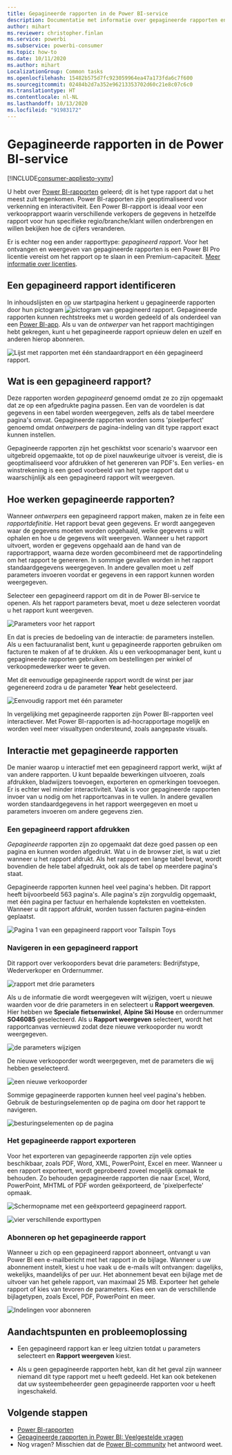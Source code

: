 ```yaml
---
title: Gepagineerde rapporten in de Power BI-service
description: Documentatie met informatie over gepagineerde rapporten en de weergave daarvan in de Power BI-service
author: mihart
ms.reviewer: christopher.finlan
ms.service: powerbi
ms.subservice: powerbi-consumer
ms.topic: how-to
ms.date: 10/11/2020
ms.author: mihart
LocalizationGroup: Common tasks
ms.openlocfilehash: 15482b575d7fc923059964ea47a173fda6c7f600
ms.sourcegitcommit: 02484b2d7a352e96213353702d60c21e8c07c6c0
ms.translationtype: HT
ms.contentlocale: nl-NL
ms.lasthandoff: 10/13/2020
ms.locfileid: "91983172"
---
```

# <a name="paginated-reports-in-the-power-bi-service"></a>Gepagineerde rapporten in de Power BI-service

[!INCLUDE[consumer-appliesto-yyny](../includes/consumer-appliesto-yyny.md)]

U hebt over [Power BI-rapporten](end-user-reports.md) geleerd; dit is het type rapport dat u het meest zult tegenkomen. Power BI-rapporten zijn geoptimaliseerd voor verkenning en interactiviteit. Een Power BI-rapport is ideaal voor een verkooprapport waarin verschillende verkopers de gegevens in hetzelfde rapport voor hun specifieke regio/branche/klant willen onderbrengen en willen bekijken hoe de cijfers veranderen.

Er is echter nog een ander rapporttype: *gepagineerd rapport*. Voor het ontvangen en weergeven van gepagineerde rapporten is een Power BI Pro licentie vereist om het rapport op te slaan in een Premium-capaciteit.  [Meer informatie over licenties](end-user-license.md).  

## <a name="identify-a-paginated-report"></a>Een gepagineerd rapport identificeren

In inhoudslijsten en op uw startpagina herkent u gepagineerde rapporten door hun pictogram ![pictogram van gepagineerd rapport](media/end-user-paginated-report/power-bi-report-icon.png).  Gepagineerde rapporten kunnen rechtstreeks met u worden gedeeld of als onderdeel van een [Power BI-app](end-user-apps.md). Als u van de *ontwerper* van het rapport machtigingen hebt gekregen, kunt u het gepagineerde rapport opnieuw delen en uzelf en anderen hierop abonneren.


![Lijst met rapporten met één standaardrapport en één gepagineerd rapport.](./media/end-user-paginated-report/power-bi-report-lists.png)

## <a name="what-is-a-paginated-report"></a>Wat is een gepagineerd rapport?

Deze rapporten worden *gepagineerd* genoemd omdat ze zo zijn opgemaakt dat ze op een afgedrukte pagina passen. Een van de voordelen is dat gegevens in een tabel worden weergegeven, zelfs als de tabel meerdere pagina's omvat. Gepagineerde rapporten worden soms 'pixelperfect' genoemd omdat *ontwerpers* de pagina-indeling van dit type rapport exact kunnen instellen.

Gepagineerde rapporten zijn het geschiktst voor scenario's waarvoor een uitgebreid opgemaakte, tot op de pixel nauwkeurige uitvoer is vereist, die is geoptimaliseerd voor afdrukken of het genereren van PDF's. Een verlies- en winstrekening is een goed voorbeeld van het type rapport dat u waarschijnlijk als een gepagineerd rapport wilt weergeven.

## <a name="how-do-paginated-reports-work"></a>Hoe werken gepagineerde rapporten?

Wanneer *ontwerpers* een gepagineerd rapport maken, maken ze in feite een *rapportdefinitie*. Het rapport bevat geen gegevens. Er wordt aangegeven waar de gegevens moeten worden opgehaald, welke gegevens u wilt ophalen en hoe u de gegevens wilt weergeven. Wanneer u het rapport uitvoert, worden er gegevens opgehaald aan de hand van de rapportrapport, waarna deze worden gecombineerd met de rapportindeling om het rapport te genereren. In sommige gevallen worden in het rapport standaardgegevens weergegeven. In andere gevallen moet u zelf parameters invoeren voordat er gegevens in een rapport kunnen worden weergegeven. 

Selecteer een gepagineerd rapport om dit in de Power BI-service te openen. Als het rapport parameters bevat, moet u deze selecteren voordat u het rapport kunt weergeven.

   ![Parameters voor het rapport](./media/end-user-paginated-report/power-bi-select-parameters.png)

En dat is precies de bedoeling van de interactie: de parameters instellen. Als u een factuuranalist bent, kunt u gepagineerde rapporten gebruiken om facturen te maken of af te drukken. Als u een verkoopmanager bent, kunt u gepagineerde rapporten gebruiken om bestellingen per winkel of verkoopmedewerker weer te geven. 

Met dit eenvoudige gepagineerde rapport wordt de winst per jaar gegenereerd zodra u de parameter **Year** hebt geselecteerd. 

![Eenvoudig rapport met één parameter](./media/end-user-paginated-report/power-bi-one-parameter.png)

In vergelijking met gepagineerde rapporten zijn Power BI-rapporten veel interactiever. Met Power BI-rapporten is ad-hocrapportage mogelijk en worden veel meer visualtypen ondersteund, zoals aangepaste visuals.



## <a name="interact-with-a-paginated-report"></a>Interactie met gepagineerde rapporten

De manier waarop u interactief met een gepagineerd rapport werkt, wijkt af van andere rapporten. U kunt bepaalde bewerkingen uitvoeren, zoals afdrukken, bladwijzers toevoegen, exporteren en opmerkingen toevoegen. Er is echter wel minder interactiviteit. Vaak is voor gepagineerde rapporten invoer van u nodig om het rapportcanvas in te vullen.  In andere gevallen worden standaardgegevens in het rapport weergegeven en moet u parameters invoeren om andere gegevens zien.

### <a name="print-a-paginated-report"></a>Een gepagineerd rapport afdrukken

*Gepagineerde* rapporten zijn zo opgemaakt dat deze goed passen op een pagina en kunnen worden afgedrukt. Wat u in de browser ziet, is wat u ziet wanneer u het rapport afdrukt. Als het rapport een lange tabel bevat, wordt bovendien de hele tabel afgedrukt, ook als de tabel op meerdere pagina's staat. 

Gepagineerde rapporten kunnen heel veel pagina's hebben. Dit rapport heeft bijvoorbeeld 563 pagina's. Alle pagina's zijn zorgvuldig opgemaakt, met één pagina per factuur en herhalende kopteksten en voetteksten. Wanneer u dit rapport afdrukt, worden tussen facturen pagina-einden geplaatst.

   ![Pagina 1 van een gepagineerd rapport voor Tailspin Toys](./media/end-user-paginated-report/power-bi-paginated-500.png)


### <a name="navigate-the-paginated-report"></a>Navigeren in een gepagineerd rapport

Dit rapport over verkooporders bevat drie parameters: Bedrijfstype, Wederverkoper en Ordernummer. 

![rapport met drie parameters](./media/end-user-paginated-report/power-bi-parameter-bar.png)

Als u de informatie die wordt weergegeven wilt wijzigen, voert u nieuwe waarden voor de drie parameters in en selecteert u **Rapport weergeven**. Hier hebben we **Speciale fietsenwinkel**, **Alpine Ski House** en ordernummer **SO46085** geselecteerd. Als u **Rapport weergeven** selecteert, wordt het rapportcanvas vernieuwd zodat deze nieuwe verkooporder nu wordt weergegeven.

![de parameters wijzigen](./media/end-user-paginated-report/power-bi-orders.png)

De nieuwe verkooporder wordt weergegeven, met de parameters die wij hebben geselecteerd. 

![een nieuwe verkooporder](./media/end-user-paginated-report/power-bi-new-orders.png)

Sommige gepagineerde rapporten kunnen heel veel pagina's hebben.  Gebruik de besturingselementen op de pagina om door het rapport te navigeren. 

![besturingselementen op de pagina](./media/end-user-paginated-report/power-bi-page-control.png)

### <a name="export-the-paginated-report"></a>Het gepagineerde rapport exporteren
Voor het exporteren van gepagineerde rapporten zijn vele opties beschikbaar, zoals PDF, Word, XML, PowerPoint, Excel en meer. Wanneer u een rapport exporteert, wordt geprobeerd zoveel mogelijk opmaak te behouden. Zo behouden gepagineerde rapporten die naar Excel, Word, PowerPoint, MHTML of PDF worden geëxporteerd, de 'pixelperfecte' opmaak. 

![Schermopname met een geëxporteerd gepagineerd rapport.](./media/end-user-paginated-report/power-bi-export-choices.png)

![vier verschillende exporttypen](./media/end-user-paginated-report/power-bi-four.png)

### <a name="subscribe-to-the-paginated-report"></a>Abonneren op het gepagineerde rapport
Wanneer u zich op een gepagineerd rapport abonneert, ontvangt u van Power BI een e-mailbericht met het rapport in de bijlage. Wanneer u uw abonnement instelt, kiest u hoe vaak u de e-mails wilt ontvangen: dagelijks, wekelijks, maandelijks of per uur. Het abonnement bevat een bijlage met de uitvoer van het gehele rapport, van maximaal 25 MB. Exporteer het gehele rapport of kies van tevoren de parameters. Kies een van de verschillende bijlagetypen, zoals Excel, PDF, PowerPoint en meer.  

![Indelingen voor abonneren](./media/end-user-paginated-report/power-bi-export-choices.png)

## <a name="considerations-and-troubleshooting"></a>Aandachtspunten en probleemoplossing

- Een gepagineerd rapport kan er leeg uitzien totdat u parameters selecteert en **Rapport weergeven** kiest.

- Als u geen gepagineerde rapporten hebt, kan dit het geval zijn wanneer niemand dit type rapport met u heeft gedeeld. Het kan ook betekenen dat uw systeembeheerder geen gepagineerde rapporten voor u heeft ingeschakeld. 

 

## <a name="next-steps"></a>Volgende stappen
- [Power BI-rapporten](end-user-reports.md)
- [Gepagineerde rapporten in Power BI: Veelgestelde vragen](../paginated-reports/paginated-reports-faq.md)
- Nog vragen? Misschien dat de [Power BI-community](https://community.powerbi.com/) het antwoord weet.
